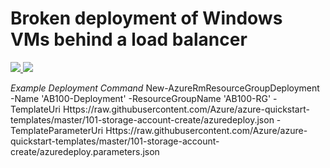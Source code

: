 # Broken deployment of Windows VMs behind a load balancer

<a href="https://portal.azure.com/#create/Microsoft.Template/uri/https%3A%2F%2Fraw.githubusercontent.com/ChrisGibson1982/ARM-Basics-100/master/ARM-Basics-100/azuredeploy.json" target="_blank">
    <img src="http://azuredeploy.net/deploybutton.png"/>
</a>
<a href="http://armviz.io/#/?load=https%3A%2F%2Fraw.githubusercontent.com/ChrisGibson1982/ARM-Basics-100/master/ARM-Basics-100/azuredeploy.json" target="_blank">
    <img src="http://armviz.io/visualizebutton.png"/>
</a>

*Example Deployment Command*
New-AzureRmResourceGroupDeployment -Name 'AB100-Deployment' -ResourceGroupName 'AB100-RG' -TemplateUri Https://raw.githubusercontent.com/Azure/azure-quickstart-templates/master/101-storage-account-create/azuredeploy.json  -TemplateParameterUri Https://raw.githubusercontent.com/Azure/azure-quickstart-templates/master/101-storage-account-create/azuredeploy.parameters.json
